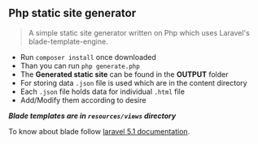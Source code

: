## Php static site generator

> A simple static site generator written on Php which uses Laravel's blade-template-engine. 

  * Run `composer install` once downloaded
  * Than you can run `php generate.php`
  * The __Generated static site__ can be found in the __OUTPUT__ folder
  * For storing data `.json` file is used which are in the content directory
  * Each `.json` file holds data for individual `.html` file
  * Add/Modify them according to desire

___Blade templates are in `resources/views` directory___

To know about blade follow [laravel 5.1 documentation](https://laravel.com/docs/5.1/blade).
